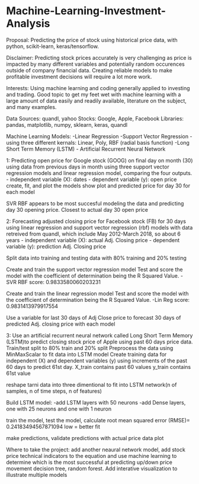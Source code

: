 # Machine-Learning-Investment-Analysis

Proposal: 
Predicting the price of stock using historical price data, with python, scikit-learn, keras/tensorflow.

Disclaimer: Predicting stock prices accurately is very challenging as price is impacted by many different variables and potentially random occurences outside of company financial data. Creating reliable models to make profitable investment decisions will require a lot more work.

Interests: Using machine learning and coding generally applied to investing and trading. Good topic to get my feet wet with machine learning with a large amount of data easily and readily available, literature on the subject, and many examples. 

Data Sources: quandl, yahoo
Stocks: Google, Apple, Facebook
Libraries: pandas, matplotlib, numpy, sklearn, keras, quandl

Machine Learning Models: 
-Linear Regression 
-Support Vector Regression -  using three different kernals: 	Linear, Poly, RBF (radial basis function)
-Long Short Term Memory (LSTM) - Artificial Recurrent Neural 	Network 

1: Predicting open price for Google stock (GOOG) on final day on month (30) using data from previous days in month using three support vector regression models and linear regression model, comparing the four outputs.
	- independent variable (X): dates
	- dependent variable (y): open price
create, fit, and plot the models
show plot and predicted price for day 30 for each model

SVR RBF appears to be most succesful modeling the data and predicting day 30 opening price. Closest to actual day 30 open price 


2: Forecasting adjusted closing price for Facebook stock (FB) for 30 days using linear regression and support vector regression (rbf) models with data retreived from quandl, which include May 2012-March 2018, so about 6 years
	- independent variable (X): actual Adj. Closing price
	- dependent variable (y): prediction Adj. Closing price

Split data into training and testing data with 80% training and 20% testing

Create and train the support vector regression model
Test and score the model with the coefficient of determination being the R Squared Value. 
	-SVR RBF score: 0.9833580060203231

Create and train the linear regression model
Test and score the model with the coefficient of determination being the R Squared Value. 
	-Lin Reg score: 0.9831413979917554

Use a variable for last 30 days of Adj Close price to forecast 30 days of predicted Adj. closing price with each model


3: Use an artificial recurrent neural network called Long Short Term Memory (LSTM)to predict closing stock price of Apple using past 60 days price data. 
Train/test split to 80% train and 20% split
Preprocess the data using MinMaxScalar to fit data into LSTM model
Create training data for independent (X) and dependent variables (y) using increments of the past 60 days to predict 61st day.
X_train contains past 60 values 
y_train contains 61st value

reshape tarni data into three dimentional to fit into LSTM network(n of samples, n of time steps, n of features)

Build LSTM model:
-add LSTM layers with 50 neurons
-add Dense layers, one with 25 neurons and one with 1 neuron

train the model, test the model, calculate root mean squared error (RMSE)= 0.24183494567871094
low = better fit

make predictions, validate predictions with actual price data
plot


Where to take the project: 
add another neaural network model, add stock price technical indicators to the equation and use machine learning to determine which is the most successful at predicting up/down price movement 
decision tree, random forest. Add interative visualization to illustrate multiple models 
 
